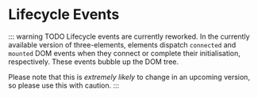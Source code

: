 # Lifecycle Events

::: warning TODO
Lifecycle events are currently reworked. In the currently available version of three-elements, elements dispatch `connected` and `mounted` DOM events when they connect or complete their initialisation, respectively. These events bubble up the DOM tree.

Please note that this is _extremely likely_ to change in an upcoming version, so please use this with caution.
:::
